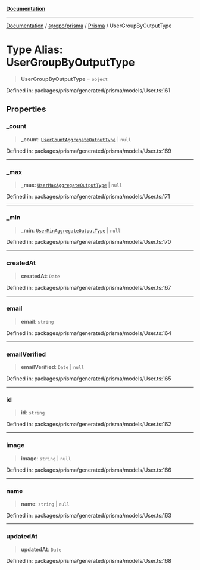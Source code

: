 [**Documentation**](../../../../../README.md)

***

[Documentation](../../../../../README.md) / [@repo/prisma](../../../README.md) / [Prisma](../README.md) / UserGroupByOutputType

# Type Alias: UserGroupByOutputType

> **UserGroupByOutputType** = `object`

Defined in: packages/prisma/generated/prisma/models/User.ts:161

## Properties

### \_count

> **\_count**: [`UserCountAggregateOutputType`](UserCountAggregateOutputType.md) \| `null`

Defined in: packages/prisma/generated/prisma/models/User.ts:169

***

### \_max

> **\_max**: [`UserMaxAggregateOutputType`](UserMaxAggregateOutputType.md) \| `null`

Defined in: packages/prisma/generated/prisma/models/User.ts:171

***

### \_min

> **\_min**: [`UserMinAggregateOutputType`](UserMinAggregateOutputType.md) \| `null`

Defined in: packages/prisma/generated/prisma/models/User.ts:170

***

### createdAt

> **createdAt**: `Date`

Defined in: packages/prisma/generated/prisma/models/User.ts:167

***

### email

> **email**: `string`

Defined in: packages/prisma/generated/prisma/models/User.ts:164

***

### emailVerified

> **emailVerified**: `Date` \| `null`

Defined in: packages/prisma/generated/prisma/models/User.ts:165

***

### id

> **id**: `string`

Defined in: packages/prisma/generated/prisma/models/User.ts:162

***

### image

> **image**: `string` \| `null`

Defined in: packages/prisma/generated/prisma/models/User.ts:166

***

### name

> **name**: `string` \| `null`

Defined in: packages/prisma/generated/prisma/models/User.ts:163

***

### updatedAt

> **updatedAt**: `Date`

Defined in: packages/prisma/generated/prisma/models/User.ts:168
